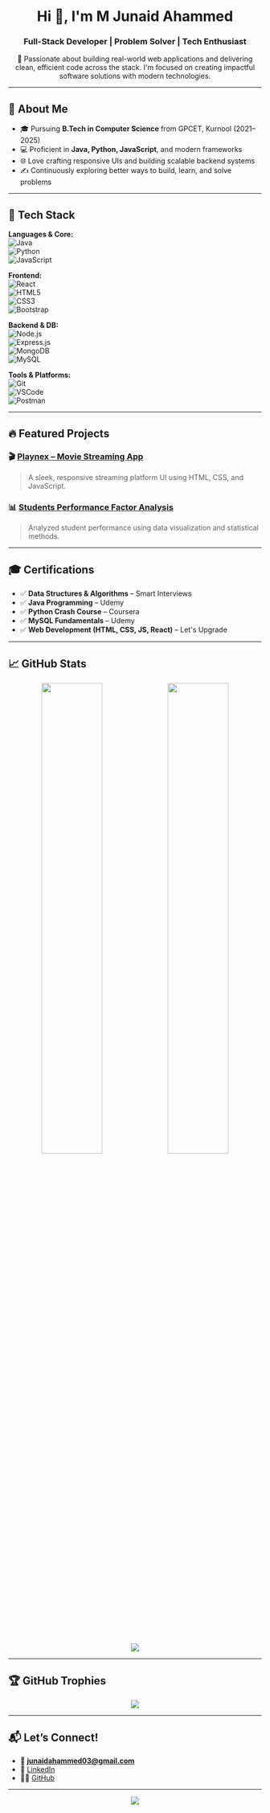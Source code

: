 <h1 align="center">Hi 👋, I'm M Junaid Ahammed</h1>
<h3 align="center">Full-Stack Developer | Problem Solver | Tech Enthusiast</h3>

<p align="center">
🚀 Passionate about building real-world web applications and delivering clean, efficient code across the stack. I'm focused on creating impactful software solutions with modern technologies.
</p>

---

## 🌟 About Me

- 🎓 Pursuing **B.Tech in Computer Science** from GPCET, Kurnool (2021–2025)  
- 💻 Proficient in **Java, Python, JavaScript**, and modern frameworks  
- 🌐 Love crafting responsive UIs and building scalable backend systems  
- ✍️ Continuously exploring better ways to build, learn, and solve problems

---

## 🔧 Tech Stack

**Languages & Core:**  
![Java](https://img.shields.io/badge/java-%23ED8B00.svg?style=for-the-badge&logo=openjdk&logoColor=white)  
![Python](https://img.shields.io/badge/python-%2314354C.svg?style=for-the-badge&logo=python&logoColor=white)  
![JavaScript](https://img.shields.io/badge/javascript-%23F7DF1E.svg?style=for-the-badge&logo=javascript&logoColor=black)

**Frontend:**  
![React](https://img.shields.io/badge/react-%2361DAFB.svg?style=for-the-badge&logo=react&logoColor=black)  
![HTML5](https://img.shields.io/badge/html5-%23E34F26.svg?style=for-the-badge&logo=html5&logoColor=white)  
![CSS3](https://img.shields.io/badge/css3-%231572B6.svg?style=for-the-badge&logo=css3&logoColor=white)  
![Bootstrap](https://img.shields.io/badge/bootstrap-%23563D7C.svg?style=for-the-badge&logo=bootstrap&logoColor=white)

**Backend & DB:**  
![Node.js](https://img.shields.io/badge/node.js-%23339933.svg?style=for-the-badge&logo=node.js&logoColor=white)  
![Express.js](https://img.shields.io/badge/express.js-%23404d59.svg?style=for-the-badge&logo=express&logoColor=white)  
![MongoDB](https://img.shields.io/badge/mongodb-%2347A248.svg?style=for-the-badge&logo=mongodb&logoColor=white)  
![MySQL](https://img.shields.io/badge/mysql-%2300f.svg?style=for-the-badge&logo=mysql&logoColor=white)

**Tools & Platforms:**  
![Git](https://img.shields.io/badge/git-%23F05032.svg?style=for-the-badge&logo=git&logoColor=white)  
![VSCode](https://img.shields.io/badge/VSCode-007ACC?style=for-the-badge&logo=visual-studio-code&logoColor=white)  
![Postman](https://img.shields.io/badge/Postman-FF6C37?style=for-the-badge&logo=postman&logoColor=white)

---

## 🔥 Featured Projects

### 🎬 [Playnex – Movie Streaming App](https://block-vault-ten.vercel.app/)
> A sleek, responsive streaming platform UI using HTML, CSS, and JavaScript.

### 📊 [Students Performance Factor Analysis](https://github.com/junaid-79/Students_Performance_Factor)
> Analyzed student performance using data visualization and statistical methods.

---

## 🎓 Certifications

- ✅ **Data Structures & Algorithms** – Smart Interviews  
- ✅ **Java Programming** – Udemy  
- ✅ **Python Crash Course** – Coursera  
- ✅ **MySQL Fundamentals** – Udemy  
- ✅ **Web Development (HTML, CSS, JS, React)** – Let's Upgrade

---

## 📈 GitHub Stats

<p align="center">
  <img src="https://github-readme-stats.vercel.app/api?username=junaid-79&theme=radical&hide_border=true" width="49%"/>
  <img src="https://github-readme-streak-stats.herokuapp.com?user=junaid-79&theme=radical&hide_border=true" width="49%"/>
  <br>
  <img src="https://github-readme-stats.vercel.app/api/top-langs/?username=junaid-79&theme=radical&hide_border=true&layout=compact"/>
</p>

---

## 🏆 GitHub Trophies

<p align="center">
  <img src="https://github-profile-trophy.vercel.app/?username=junaid-79&theme=radical&no-frame=true&margin-w=10"/>
</p>

---

## 📬 Let’s Connect!

- 📧 **junaidahammed03@gmail.com**  
- 💼 [LinkedIn](https://www.linkedin.com/in/junaid-ahammed-30539125a/)  
- 🧑‍💻 [GitHub](https://github.com/junaid-79)

---

<p align="center">
  <img src="https://visitcount.itsvg.in/api?id=junaid-79&label=Profile%20Views&color=0&icon=0&pretty=true" />
</p>
